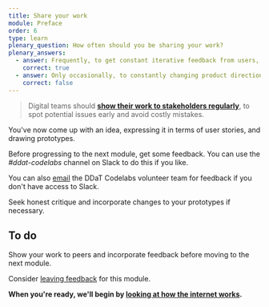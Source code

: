 ```yaml
---
title: Share your work
module: Preface
order: 6
type: learn
plenary_question: How often should you be sharing your work?
plenary_answers:
  - answer: Frequently, to get constant iterative feedback from users, stakeholders and team members
    correct: true
  - answer: Only occasionally, to constantly changing product direction and slowing down delivery
    correct: false
---
```


> Digital teams should **[show their work to stakeholders regularly](https://www.gov.uk/service-manual/agile-delivery/agile-tools-techniques#team-review-show-and-tell)**, to spot potential issues early and avoid costly mistakes.

You've now come up with an idea, expressing it in terms of user stories, and drawing prototypes.

Before progressing to the next module, get some feedback. You can use the *#ddat-codelabs* channel on Slack to do this if you like.

You can also [email](mailto:ddatcodelabs@gmail.com) the DDaT Codelabs volunteer team for feedback if you don't have access to Slack.

Seek honest critique and incorporate changes to your prototypes if necessary.

<div class="todo">
		<h2>To do</h2>
		<p>Show your work to peers and incorporate feedback before moving to the next module.</p>
</div>

<div class="inset">Consider <a href="/feedback">leaving feedback</a> for this module.</div>

**When you're ready, we'll begin by [looking at how the internet works](/module/1/lesson/1).**
